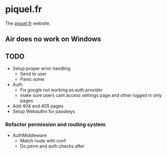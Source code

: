 # piquel.fr

The [piquel.fr](https://piquel.fr) website.

## Air does no work on Windows

## TODO

- Setup proper error handling
  - Send to user
  - Panic some
- Auth
  - Fix google not working as auth provider
  - make sure users cant access settings page and other logged in only pages
- Add 404 and 405 pages
- Setup Webauthn for passkeys

### Refactor permission and routing system

- AuthMiddleware
  - Match route with conf
  - Do perm and auth checks after
 
